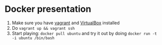 # Docker presentation


1. Make sure you have [vagrant](http://vagrantup.com) and [VirtualBox](https://www.virtualbox.org/) installed
2. Do `vagrant up && vagrant ssh`
3. Start playing: `docker pull ubuntu` and try it out by doing `docker run -t -i ubuntu /bin/bash`

